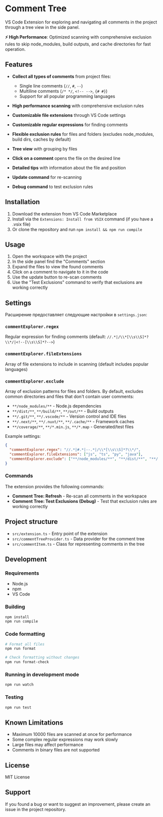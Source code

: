 # Comment Tree

VS Code Extension for exploring and navigating all comments in the project through a tree view in the side panel.

**⚡ High Performance**: Optimized scanning with comprehensive exclusion rules to skip node_modules, build outputs, and cache directories for fast operation.

## Features

- **Collect all types of comments** from project files:
  - Single line comments (`//`, `#`, `--`)
  - Multiline comments (`/* */`, `<!-- -->`, `{# #}`)
  - Support for all popular programming languages

- **High performance scanning** with comprehensive exclusion rules
- **Customizable file extensions** through VS Code settings
- **Customizable regular expressions** for finding comments
- **Flexible exclusion rules** for files and folders (excludes node_modules, build dirs, caches by default)
- **Tree view** with grouping by files
- **Click on a comment** opens the file on the desired line
- **Detailed tips** with information about the file and position
- **Update command** for re-scanning
- **Debug command** to test exclusion rules

## Installation

1. Download the extension from VS Code Marketplace
2. Install via the `Extensions: Install from VSIX` command (if you have a .vsix file)
3. Or clone the repository and run `npm install && npm run compile`

## Usage

1. Open the workspace with the project
2. In the side panel find the "Comments" section
3. Expand the files to view the found comments
4. Click on a comment to navigate to it in the code
5. Use the update button to re-scan comments
6. Use the "Test Exclusions" command to verify that exclusions are working correctly

## Settings

Расширение предоставляет следующие настройки в `settings.json`:

### `commentExplorer.regex`

Regular expression for finding comments (default: `//.*|/\\*[\\s\\S]*?\\*/|<!--[\\s\\S]*?-->`)

### `commentExplorer.fileExtensions`

Array of file extensions to include in scanning (default includes popular languages)

### `commentExplorer.exclude`

Array of exclusion patterns for files and folders. By default, excludes common directories and files that don't contain user comments:

- `**/node_modules/**` - Node.js dependencies
- `**/dist/**`, `**/build/**`, `**/out/**` - Build outputs
- `**/.git/**`, `**/.vscode/**` - Version control and IDE files
- `**/.next/**`, `**/.nuxt/**`, `**/.cache/**` - Framework caches
- `**/coverage/**`, `**/*.min.js`, `**/*.map` - Generated/test files

Example settings:

```json
{
  "commentExplorer.regex": "//.*|#.*|--.*|/\\*[\\s\\S]*?\\*/",
  "commentExplorer.fileExtensions": ["js", "ts", "py", "java"],
  "commentExplorer.exclude": ["**/node_modules/**", "**/dist/**", "**/.git/**"]
}
```

### Commands

The extension provides the following commands:

- **Comment Tree: Refresh** - Re-scan all comments in the workspace
- **Comment Tree: Test Exclusions (Debug)** - Test that exclusion rules are working correctly

## Project structure

- `src/extension.ts` - Entry point of the extension
- `src/commentTreeProvider.ts` - Data provider for the comment tree
- `src/commentItem.ts` - Class for representing comments in the tree

## Development

### Requirements

- Node.js
- npm
- VS Code

### Building

```bash
npm install
npm run compile
```

### Code formatting

```bash
# Format all files
npm run format

# Check formatting without changes
npm run format-check
```

### Running in development mode

```bash
npm run watch
```

### Testing

```bash
npm run test
```

## Known Limitations

- Maximum 10000 files are scanned at once for performance
- Some complex regular expressions may work slowly
- Large files may affect performance
- Comments in binary files are not supported

## License

MIT License

## Support

If you found a bug or want to suggest an improvement, please create an issue in the project repository.
